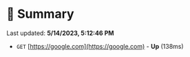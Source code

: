 # 📖 Summary
Last updated: **5/14/2023, 5:12:46 PM**

- `GET` [https://google.com](https://google.com) - **Up** (138ms)
